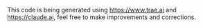 This code is being generated using https://www.trae.ai and https://claude.ai, feel free to make improvements and corrections.
